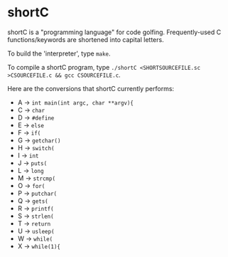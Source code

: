 # shortC
shortC is a "programming language" for code golfing. Frequently-used C functions/keywords are shortened into capital letters.

To build the 'interpreter', type `make`.

To compile a shortC program, type `./shortC <SHORTSOURCEFILE.sc >CSOURCEFILE.c && gcc CSOURCEFILE.c`.

Here are the conversions that shortC currently performs:

 - A -> `int main(int argc, char **argv){`
 - C -> `char `
 - D -> `#define `
 - E -> ` else `
 - F -> `if(`
 - G -> `getchar()`
 - H -> `switch(`
 - I -> `int `
 - J -> `puts(`
 - L -> `long `
 - M -> `strcmp(`
 - O -> `for(`
 - P -> `putchar(`
 - Q -> `gets(`
 - R -> `printf(`
 - S -> `strlen(`
 - T -> `return `
 - U -> `usleep(`
 - W -> `while(`
 - X -> `while(1){`
